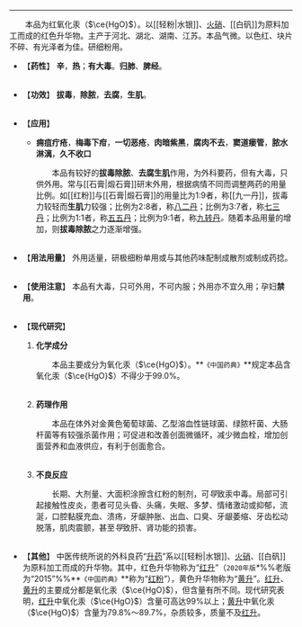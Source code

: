 ---
&emsp;&emsp;本品为红氧化汞（$\ce{HgO}$）。以[[轻粉|水银]]、<ins>火硝</ins>、[[白矾]]为原料加工而成的红色升华物。主产于河北、湖北、湖南、江苏。本品气微。以色红、块片不碎、有光泽者为佳。研细粉用。

- 【**药性**】
	**辛**，**热**；**有大毒**。**归肺**、**脾经**。<br></br>

- 【**功效**】
	**拔毒**，**除脓**，**去腐**，**生肌**。<br></br>

- 【**应用**】
	*  **痈疽疔疮**，**梅毒下疳**，**一切恶疮**，**肉暗紫黑**，**腐肉不去**，**窦道瘘管**，**脓水淋漓**，**久不收口**
		
		&emsp;&emsp;本品有较好的**拔毒除脓**、**去腐生肌**作用，为外科要药，但有大毒，只供外用。常与[[石膏|煅石膏]]研末外用，根据病情不同而调整两药的用量比例。如[[红粉]]与[[石膏|煅石膏]]的用量比为1∶9者，称[[九一丹]]，拔毒力较轻而**生肌**力较强；比例为2∶8者，称<ins>八二丹</ins>；比例为3∶7者，称<ins>七三丹</ins>；比例为1∶1者，称<ins>五五丹</ins>；比例为9∶1者，称<ins>九转丹</ins><dfn>。</dfn>随着本品用量的增加，则**拔毒除脓**之力逐渐增强。<br></br>

- 【**用法用量**】
	外用适量，研极细粉单用或与其他药味配制成散剂或制成药捻。<br></br>

- 【**使用注意**】
	本品有大毒，只可外用，不可内服；外用亦不宜久用；孕妇**禁用**。<br></br>

- 【**现代研究**】
	1. **化学成分**
		
		&emsp;&emsp;本品主要成分为氧化汞（$\ce{HgO}$）。**`《中国药典》`**规定本品含氧化汞（$\ce{HgO}$）不得少于99.0%。<br></br>
	
	2. **药理作用**
		
		&emsp;&emsp;本品在体外对金黄色葡萄球菌、乙型溶血性链球菌、绿脓杆菌、大肠杆菌等有较强杀菌作用；可促进和改善创面微循环，减少微血栓，增加创面营养和血液供应，有利于创面愈合。<br></br>
	
	3. **不良反应**
		
		&emsp;&emsp;长期、大剂量、大面积涂擦含红粉的制剂，可<dfn>导</dfn>致汞中毒。局部可引起接触性皮炎，患者可见头昏、头痛<dfn>，</dfn>失眠、多梦、情绪激动或抑郁，流涎<dfn>，</dfn>口腔黏膜充血、溃疡<dfn>，</dfn>牙龈肿胀、出血、口臭、牙龈萎缩、牙齿松动脱落，肌肉震颤，甚至<dfn>导</dfn>致肝、肾功能的损害。<br></br>

- 【**其他**】
	中医传统所说的外科良药“<ins>升药</ins>”系以[[轻粉|水银]]、<ins>火硝</ins>、[[白矾]]为原料加工而成的升华物。其中，红色升华物称为“<ins>红升</ins>”（`2020年版`<dfn>\*</dfn>%%老版为“2015”%%**`《中国药典》`**称为“<ins>红粉</ins>”），黄色升华物称为“<ins>黄升</ins>”。<ins>红升</ins>、<ins>黄升</ins>的主要成分都是氧化汞（$\ce{HgO}$），但含量有所不同。现代研究表明，<ins>红升</ins>中氧化汞（$\ce{HgO}$）含量可高达99%以上；<ins>黄升</ins>中氧化汞（$\ce{HgO}$）含量为79.8%～89.7%，杂质较多，质量不及<ins>红升</ins>。